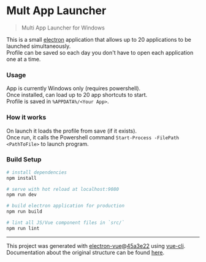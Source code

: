 # Mult App Launcher

> Multi App Launcher for Windows

This is a small [electron](https://www.electronjs.org/) application that allows up to 20 applications to be launched simultaneously.  
Profile can be saved so each day you don't have to open each application one at a time.

### Usage
App is currently Windows only (requires powershell).  
Once installed, can load up to 20 app shortcuts to start.  
Profile is saved in `%APPDATA%/<Your App>`.  

### How it works
On launch it loads the profile from save (if it exists).  
Once run, it calls the Powershell command `Start-Process -FilePath <PathToFile>` to launch program.  


### Build Setup

``` bash
# install dependencies
npm install

# serve with hot reload at localhost:9080
npm run dev

# build electron application for production
npm run build

# lint all JS/Vue component files in `src/`
npm run lint

```

---

This project was generated with [electron-vue](https://github.com/SimulatedGREG/electron-vue)@[45a3e22](https://github.com/SimulatedGREG/electron-vue/tree/45a3e224e7bb8fc71909021ccfdcfec0f461f634) using [vue-cli](https://github.com/vuejs/vue-cli). Documentation about the original structure can be found [here](https://simulatedgreg.gitbooks.io/electron-vue/content/index.html).
